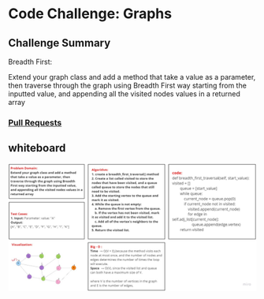# Code Challenge: Graphs 
## Challenge Summary
Breadth First:

Extend your graph class and add a method that take a value as a parameter, then traverse through the graph using Breadth First way starting from the inputted value, and appending all the visited nodes values in a returned array




### [Pull Requests](https://github.com/IsmailAlamir/Code-Challenges-and-Algorithms/pull/14)

## whiteboard
![whiteboard](whiteboard.jpg)